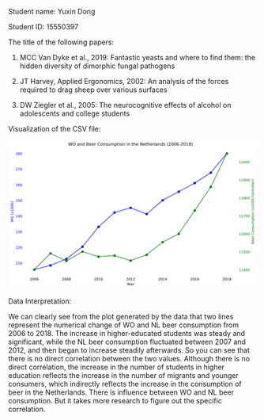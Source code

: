 Student name: Yuxin Dong

Student ID: 15550397


The title of the following papers:

1. MCC Van Dyke et al., 2019: Fantastic yeasts and where to find them: the hidden diversity of dimorphic fungal pathogens

2. JT Harvey, Applied Ergonomics, 2002: An analysis of the forces required to drag sheep over various surfaces

3. DW Ziegler et al., 2005: The neurocognitive effects of alcohol on adolescents and college students


Visualization of the CSV file:

![data plot](plot.png)


Data Interpretation:

We can clearly see from the plot generated by the data that two lines represent the numerical change of WO and NL beer consumption from 2006 to 2018. The increase in higher-educated students was steady and significant, while the NL beer consumption fluctuated between 2007 and 2012, and then began to increase steadily afterwards. So you can see that there is no direct correlation between the two values. Although there is no direct correlation, the increase in the number of students in higher education reflects the increase in the number of migrants and younger consumers, which indirectly reflects the increase in the consumption of beer in the Netherlands. There is influence between WO and NL beer consumption. But it takes more research to figure out the specific correlation.
